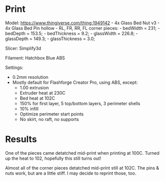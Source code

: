 # Print

Model: https://www.thingiverse.com/thing:1949142
    - 4x Glass Bed Nut v3
    - 4x Glass Bed Pin hollow
    - RL, FR, RR, FL corner pieces:
        - bedWidth = 231;
        - bedDepth = 153.5;
        - bedThickness = 9.2;
        - glassWidth = 226.8;
        - glassDepth = 149.3;
        - glassThickness = 3.0;

Slicer: Simplify3d

Filament: Hatchbox Blue ABS

Settings:
- 0.2mm resolution
- Mostly default for Flashforge Creator Pro, using ABS, except:
    - 1.00 extrusion
    - Extruder heat at 230C
    - Bed heat at 102C
    - 150% for first layer, 5 top/bottom layers, 3 perimeter shells
    - 10% infill
    - Optimize perimeter start points
    - No skirt, no raft, no supports

# Results

One of the pieces came detatched mid-print when printing at 100C. Turned up the heat to 102, hopefully this still turns out!

Almost all of the corner pieces detatched mid-print still at 102C. The pins & nuts work, but are a little stiff. I may decide to reprint those, too.


